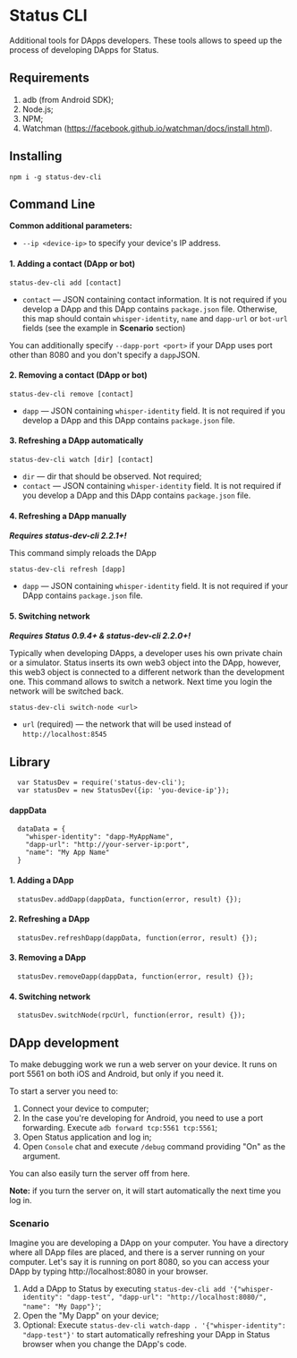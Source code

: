 # Status CLI

Additional tools for DApps developers. These tools allows to speed up the process of developing DApps for Status.

## Requirements

1. adb (from Android SDK);
2. Node.js;
3. NPM;
4. Watchman (https://facebook.github.io/watchman/docs/install.html).

## Installing

```
npm i -g status-dev-cli
```

## Command Line

**Common additional parameters:**

* `--ip <device-ip>` to specify your device's IP address.

#### 1. Adding a contact (DApp or bot)

`status-dev-cli add [contact]`

* `contact` — JSON containing contact information. It is not required if you develop a DApp and this DApp contains `package.json` file. Otherwise, this map should contain `whisper-identity`, `name` and `dapp-url` or `bot-url` fields (see the example in **Scenario** section)

You can additionally specify `--dapp-port <port>` if your DApp uses port other than 8080 and you don't specify a `dapp`JSON.

#### 2. Removing a contact (DApp or bot)

`status-dev-cli remove [contact]`

* `dapp` — JSON containing `whisper-identity` field. It is not required if you develop a DApp and this DApp contains `package.json` file. 

#### 3. Refreshing a DApp automatically

`status-dev-cli watch [dir] [contact]`

* `dir` — dir that should be observed. Not required;
* `contact` — JSON containing `whisper-identity` field. It is not required if you develop a DApp and this DApp contains `package.json` file. 

#### 4. Refreshing a DApp manually

***Requires status-dev-cli 2.2.1+!***

This command simply reloads the DApp

`status-dev-cli refresh [dapp]`

* `dapp` — JSON containing `whisper-identity` field. It is not required if your DApp contains `package.json` file.

#### 5. Switching network

***Requires Status 0.9.4+ & status-dev-cli 2.2.0+!***

Typically when developing DApps, a developer uses his own private chain or a simulator.
Status inserts its own web3 object into the DApp, however, this web3 object is connected to a different network than the development one.
This command allows to switch a network. Next time you login the network will be switched back.

`status-dev-cli switch-node <url>`

* `url` (required) — the network that will be used instead of `http://localhost:8545`

## Library

```
  var StatusDev = require('status-dev-cli');
  var statusDev = new StatusDev({ip: 'you-device-ip'});
```

#### dappData

```
  dataData = {
    "whisper-identity": "dapp-MyAppName",
    "dapp-url": "http://your-server-ip:port",
    "name": "My App Name"
  }
```

#### 1. Adding a DApp

```
  statusDev.addDapp(dappData, function(error, result) {});
```

#### 2. Refreshing a DApp

```
  statusDev.refreshDapp(dappData, function(error, result) {});
```

#### 3. Removing a DApp

```
  statusDev.removeDapp(dappData, function(error, result) {});
```

#### 4. Switching network

```
  statusDev.switchNode(rpcUrl, function(error, result) {});
```

## DApp development

To make debugging work we run a web server on your device. It runs on port 5561 on both iOS and Android, but only if you need it.

To start a server you need to:
1. Connect your device to computer;
2. In the case you're developing for Android, you need to use a port forwarding.
   Execute `adb forward tcp:5561 tcp:5561`;
3. Open Status application and log in;
4. Open `Console` chat and execute `/debug` command providing "On" as the argument.

You can also easily turn the server off from here.

**Note:** if you turn the server on, it will start automatically the next time you log in.

### Scenario

Imagine you are developing a DApp on your computer. You have a directory where all DApp files are placed, 
and there is a server running on your computer. Let's say it is running on port 8080, so you can access 
your DApp by typing http://localhost:8080 in your browser.

1. Add a DApp to Status by executing `status-dev-cli add '{"whisper-identity": "dapp-test", "dapp-url": "http://localhost:8080/", "name": "My Dapp"}'`;
2. Open the "My Dapp" on your device;
3. Optional: Execute `status-dev-cli watch-dapp . '{"whisper-identity": "dapp-test"}'` to start automatically refreshing your DApp in Status browser when you change the DApp's code.
